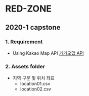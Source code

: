 # RED-ZONE
## 2020-1 capstone

### 1. Requirement

* Using Kakao Map API
[카카오맵 API](https://apis.map.kakao.com/)

### 2. Assets folder

* 지역 구분 및 위치 좌표
	* location01.csv
	* location02.csv
